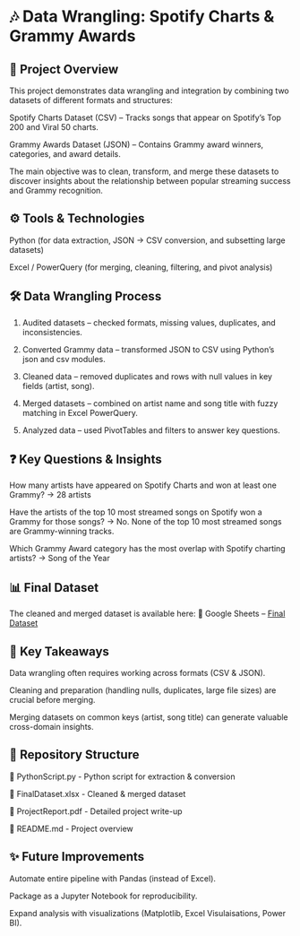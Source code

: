 # **🎶 Data Wrangling: Spotify Charts & Grammy Awards**

## **📌 Project Overview**

This project demonstrates data wrangling and integration by combining two datasets of different formats and structures:

Spotify Charts Dataset (CSV) – Tracks songs that appear on Spotify’s Top 200 and Viral 50 charts.

Grammy Awards Dataset (JSON) – Contains Grammy award winners, categories, and award details.

The main objective was to clean, transform, and merge these datasets to discover insights about the relationship between popular streaming success and Grammy recognition.

## **⚙️ Tools & Technologies**

Python (for data extraction, JSON → CSV conversion, and subsetting large datasets)

Excel / PowerQuery (for merging, cleaning, filtering, and pivot analysis)

## **🛠️ Data Wrangling Process**

1. Audited datasets – checked formats, missing values, duplicates, and inconsistencies.

2. Converted Grammy data – transformed JSON to CSV using Python’s json and csv modules.

3. Cleaned data – removed duplicates and rows with null values in key fields (artist, song).

4. Merged datasets – combined on artist name and song title with fuzzy matching in Excel PowerQuery.

5. Analyzed data – used PivotTables and filters to answer key questions.

## **❓ Key Questions & Insights**

How many artists have appeared on Spotify Charts and won at least one Grammy?
→ 28 artists

Have the artists of the top 10 most streamed songs on Spotify won a Grammy for those songs?
→ No. None of the top 10 most streamed songs are Grammy-winning tracks.

Which Grammy Award category has the most overlap with Spotify charting artists?
→ Song of the Year

## **📊 Final Dataset**

The cleaned and merged dataset is available here:
🔗 Google Sheets – [Final Dataset](https://docs.google.com/spreadsheets/d/1T-B-zeNeBHDEBobzTBUeC7Lk2P0X1dcq/edit?usp=sharing&ouid=109419367565294155278&rtpof=true&sd=true)


## **🚀 Key Takeaways**

Data wrangling often requires working across formats (CSV & JSON).

Cleaning and preparation (handling nulls, duplicates, large file sizes) are crucial before merging.

Merging datasets on common keys (artist, song title) can generate valuable cross-domain insights.

## **📂 Repository Structure**

📄 PythonScript.py     - Python script for extraction & conversion

📄 FinalDataset.xlsx    - Cleaned & merged dataset

📄 ProjectReport.pdf   - Detailed project write-up

📄 README.md    - Project overview

## **✨ Future Improvements**

Automate entire pipeline with Pandas (instead of Excel).

Package as a Jupyter Notebook for reproducibility.

Expand analysis with visualizations (Matplotlib, Excel Visulaisations, Power BI).
